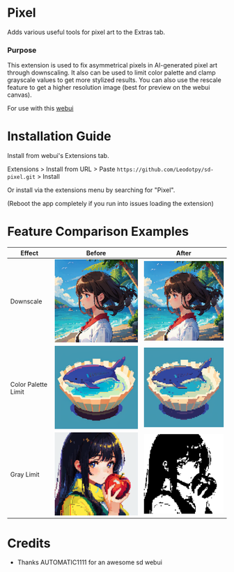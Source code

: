 # Pixel
Adds various useful tools for pixel art to the Extras tab.

### Purpose
This extension is used to fix asymmetrical pixels in AI-generated pixel art through downscaling.
It also can be used to limit color palette and clamp grayscale values to get more stylized results. You can also use the rescale feature to get a higher resolution image (best for preview on the webui canvas).

For use with this [webui](https://github.com/AUTOMATIC1111/stable-diffusion-webui)

# Installation Guide
Install from webui's Extensions tab.

Extensions > Install from URL > Paste `https://github.com/Leodotpy/sd-pixel.git` > Install

Or install via the extensions menu by searching for "Pixel".

(Reboot the app completely if you run into issues loading the extension)

# Feature Comparison Examples

| Effect  | Before | After |
|---------|--------|-------|
| Downscale | ![](examples/before-downscale2.png) | ![](examples/after-downscale2.png) |
| Color Palette Limit | ![](examples/before-palette.png) | ![](examples/after-palette.png) |
| Gray Limit | ![](examples/before-gray.png) | ![bad apple](examples/after-gray.png) |


# Credits
* Thanks AUTOMATIC1111 for an awesome sd webui
